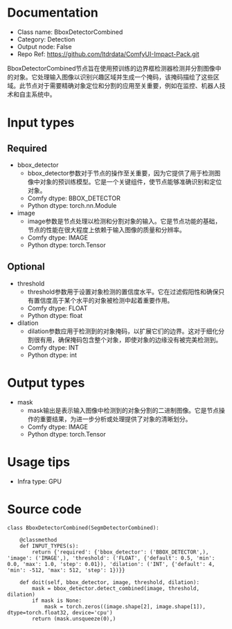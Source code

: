 # Documentation
- Class name: BboxDetectorCombined
- Category: Detection
- Output node: False
- Repo Ref: https://github.com/ltdrdata/ComfyUI-Impact-Pack.git

BboxDetectorCombined节点旨在使用预训练的边界框检测器检测并分割图像中的对象。它处理输入图像以识别兴趣区域并生成一个掩码，该掩码描绘了这些区域。此节点对于需要精确对象定位和分割的应用至关重要，例如在监控、机器人技术和自主系统中。

# Input types
## Required
- bbox_detector
    - bbox_detector参数对于节点的操作至关重要，因为它提供了用于检测图像中对象的预训练模型。它是一个关键组件，使节点能够准确识别和定位对象。
    - Comfy dtype: BBOX_DETECTOR
    - Python dtype: torch.nn.Module
- image
    - image参数是节点处理以检测和分割对象的输入。它是节点功能的基础，节点的性能在很大程度上依赖于输入图像的质量和分辨率。
    - Comfy dtype: IMAGE
    - Python dtype: torch.Tensor
## Optional
- threshold
    - threshold参数用于设置对象检测的置信度水平。它在过滤假阳性和确保只有置信度高于某个水平的对象被检测中起着重要作用。
    - Comfy dtype: FLOAT
    - Python dtype: float
- dilation
    - dilation参数应用于检测到的对象掩码，以扩展它们的边界。这对于细化分割很有用，确保掩码包含整个对象，即使对象的边缘没有被完美检测到。
    - Comfy dtype: INT
    - Python dtype: int

# Output types
- mask
    - mask输出是表示输入图像中检测到的对象分割的二进制图像。它是节点操作的重要结果，为进一步分析或处理提供了对象的清晰划分。
    - Comfy dtype: IMAGE
    - Python dtype: torch.Tensor

# Usage tips
- Infra type: GPU

# Source code
```
class BboxDetectorCombined(SegmDetectorCombined):

    @classmethod
    def INPUT_TYPES(s):
        return {'required': {'bbox_detector': ('BBOX_DETECTOR',), 'image': ('IMAGE',), 'threshold': ('FLOAT', {'default': 0.5, 'min': 0.0, 'max': 1.0, 'step': 0.01}), 'dilation': ('INT', {'default': 4, 'min': -512, 'max': 512, 'step': 1})}}

    def doit(self, bbox_detector, image, threshold, dilation):
        mask = bbox_detector.detect_combined(image, threshold, dilation)
        if mask is None:
            mask = torch.zeros((image.shape[2], image.shape[1]), dtype=torch.float32, device='cpu')
        return (mask.unsqueeze(0),)
```